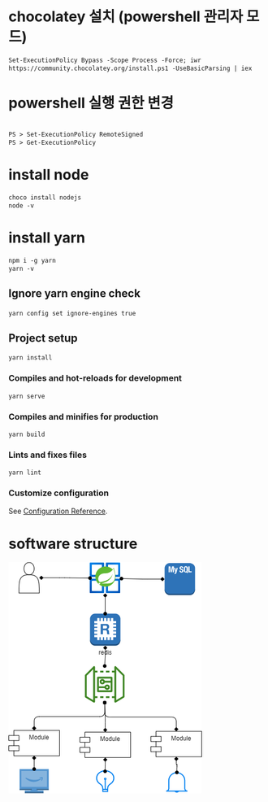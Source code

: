 
# chocolatey 설치 (powershell 관리자 모드)
```
Set-ExecutionPolicy Bypass -Scope Process -Force; iwr https://community.chocolatey.org/install.ps1 -UseBasicParsing | iex
```


# powershell 실행 권한 변경

```

PS > Set-ExecutionPolicy RemoteSigned
PS > Get-ExecutionPolicy

```
# install node
```
choco install nodejs
node -v
```

# install yarn

```
npm i -g yarn 
yarn -v

```

## Ignore yarn engine check
```
yarn config set ignore-engines true
```

## Project setup
```
yarn install
```

### Compiles and hot-reloads for development
```
yarn serve
```

### Compiles and minifies for production
```
yarn build
```

### Lints and fixes files
```
yarn lint
```

### Customize configuration
See [Configuration Reference](https://cli.vuejs.org/config/).


# software structure

![](doc\software_arch.png)